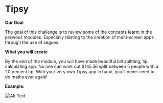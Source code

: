 # Tipsy


**Our Goal**

The goal of this challenge is to review some of the concepts learnt in the previous modules. 
Especially relating to the creation of multi-screen apps through the use of segues.

**What you will create**

By the end of the module, you will have made beautiful bill splitting, tip calculating app. 
No one can work out $145.56 split between 5 people with a 20 percent tip. 
With your very own Tipsy app in hand, you’ll never need to do maths ever again!

**Example:**

![Alt Text](example.gif)

